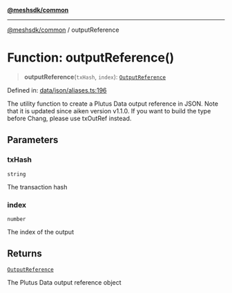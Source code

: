 [**@meshsdk/common**](../README.md)

***

[@meshsdk/common](../globals.md) / outputReference

# Function: outputReference()

> **outputReference**(`txHash`, `index`): [`OutputReference`](../type-aliases/OutputReference.md)

Defined in: [data/json/aliases.ts:196](https://github.com/MeshJS/mesh/blob/1abde1553cbd7cf2cf4e40197fc0de9e4a7d0f49/packages/mesh-common/src/data/json/aliases.ts#L196)

The utility function to create a Plutus Data output reference in JSON.
Note that it is updated since aiken version v1.1.0.
If you want to build the type before Chang, please use txOutRef instead.

## Parameters

### txHash

`string`

The transaction hash

### index

`number`

The index of the output

## Returns

[`OutputReference`](../type-aliases/OutputReference.md)

The Plutus Data output reference object
